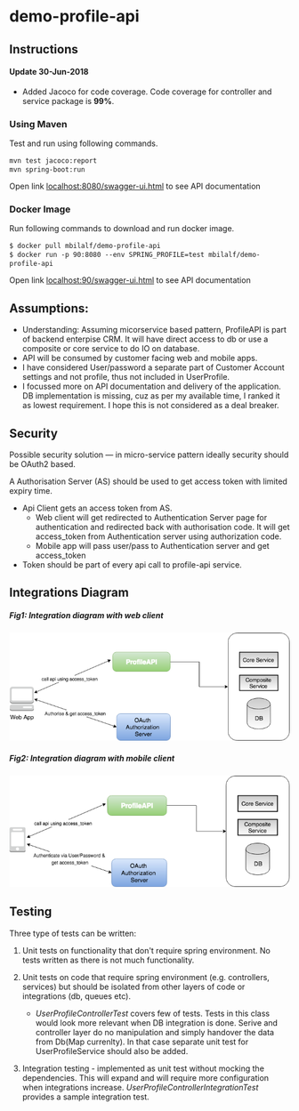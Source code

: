# demo-profile-api

## Instructions

#### Update 30-Jun-2018
- Added Jacoco for code coverage. Code coverage for controller and service package is __99%__.

### Using Maven
Test and run using following commands.
```
mvn test jacoco:report
mvn spring-boot:run
```
Open link [localhost:8080/swagger-ui.html](http://localhost:8080/swagger-ui.html) to see API documentation

### Docker Image
Run following commands to download and run docker image.
```
$ docker pull mbilalf/demo-profile-api
$ docker run -p 90:8080 --env SPRING_PROFILE=test mbilalf/demo-profile-api
```
Open link [localhost:90/swagger-ui.html](http://localhost:90/swagger-ui.html) to see API documentation

## Assumptions:
- Understanding: Assuming micorservice based pattern, ProfileAPI is part of backend enterpise CRM. It will have direct access to db or use a composite or core service to do IO on database.
- API will be consumed by customer facing web and mobile apps.
- I have considered User/password a separate part of Customer Account settings and not profile, thus not included in UserProfile.
- I focussed more on API documentation and delivery of the application. DB implementation is missing, cuz as per my available time, I ranked it as lowest requirement. I hope this is not considered as a deal breaker.

## Security
Possible security solution — in micro-service pattern ideally security should be OAuth2 based.

A Authorisation Server (AS) should be used to get access token with limited expiry time.

- Api Client gets an access token from AS. 
   - Web client will get redirected to Authentication Server page for authentication and redirected back with authorisation code. It will get access_token from Authentication server using authorization code.
   - Mobile app will pass user/pass to Authentication server and get access_token
- Token should be part of every api call to profile-api service.


## Integrations Diagram
##### _Fig1: Integration diagram with web client_


![Integration diagram with web security comms](/docs/Model-Auth-Web.png)

##### _Fig2: Integration diagram with mobile client_

![Integration diagram with mobile security comms](/docs/Model-Auth-Mobile.png)

## Testing

Three type of tests can be written:
1. Unit tests on functionality that don't require spring environment. No tests written as there is not much functionality.

2. Unit tests on code that require spring environment (e.g. controllers, services) but should be isolated from other layers of code or integrations (db, queues etc).
   - *UserProfileControllerTest* covers few of tests. Tests in this class would look more relevant when DB integration is done. Serive and controller layer do no manipulation and simply handover the data from Db(Map currenlty). In that case separate unit test for UserProfileService should also be added.

3. Integration testing - implemented as unit test without mocking the dependencies. This will expand and will require more
configuration when integrations increase. *UserProfileControllerIntegrationTest* provides a sample integration test.


